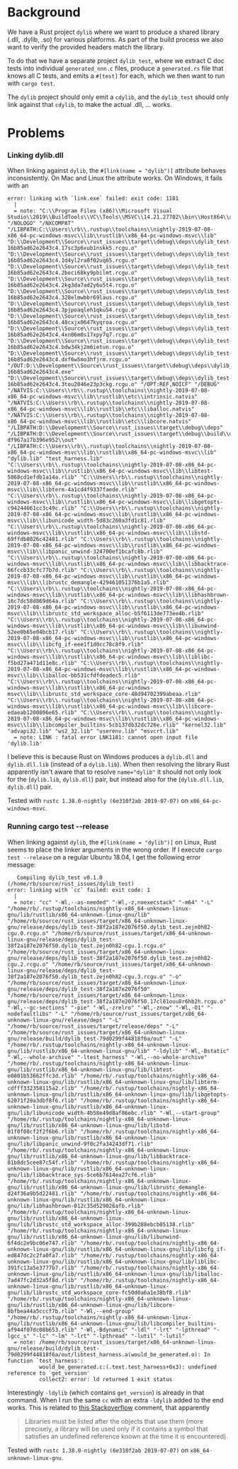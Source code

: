 
# Background

We have a Rust project `dylib` where we want to produce a shared library (.dll, .dylib, .so) for various 
platforms. As part of the build process we also want to verify the provided headers match the library. 

To do that we have a separate project `dylib_test`, where we extract C doc tests into individual 
`generated_nnn.c` files, produce a `generated.rs` file that knows all C tests, and emits a 
`#[test]` for each, which we then want to run with `cargo test`.

The `dylib` project should only emit a `cdylib`, and the `dylib_test` should only link against that
`cdylib`, to make the actual .dll, ... works.  

   

# Problems

### Linking dylib.dll

When linking against `dylib`, the `#[link(name = "dylib")]` attribute behaves inconsistently. On 
Mac and Linux the attribute works. On Windows, it fails with an 

```
error: linking with `link.exe` failed: exit code: 1181
  |
  = note: "C:\\Program Files (x86)\\Microsoft Visual Studio\\2019\\BuildTools\\VC\\Tools\\MSVC\\14.21.27702\\bin\\HostX64\\x64\\link.exe" "/NOLOGO" "/NXCOMPAT" "/LIBPATH:C:\\Users\\rb\\.rustup\\toolchains\\nightly-2019-07-08-x86_64-pc-windows-msvc\\lib\\rustlib\\x86_64-pc-windows-msvc\\lib" "D:\\Development\\Source\\rust_issues\\target\\debug\\deps\\dylib_test-16b85ad62e2643c4.17sc3p6xub1nskk5.rcgu.o" "D:\\Development\\Source\\rust_issues\\target\\debug\\deps\\dylib_test-16b85ad62e2643c4.1d4yl2ra8f02uq65.rcgu.o" "D:\\Development\\Source\\rust_issues\\target\\debug\\deps\\dylib_test-16b85ad62e2643c4.2boci68ky9pbilmt.rcgu.o" "D:\\Development\\Source\\rust_issues\\target\\debug\\deps\\dylib_test-16b85ad62e2643c4.2kg3da7ad2y6u5t4.rcgu.o" "D:\\Development\\Source\\rust_issues\\target\\debug\\deps\\dylib_test-16b85ad62e2643c4.328elmwbbr69laus.rcgu.o" "D:\\Development\\Source\\rust_issues\\target\\debug\\deps\\dylib_test-16b85ad62e2643c4.3pjpoaqleh1qku54.rcgu.o" "D:\\Development\\Source\\rust_issues\\target\\debug\\deps\\dylib_test-16b85ad62e2643c4.48cxjx0647kyqroa.rcgu.o" "D:\\Development\\Source\\rust_issues\\target\\debug\\deps\\dylib_test-16b85ad62e2643c4.4xn06m0s17xpy7q7.rcgu.o" "D:\\Development\\Source\\rust_issues\\target\\debug\\deps\\dylib_test-16b85ad62e2643c4.bdw34kj2m6ietun.rcgu.o" "D:\\Development\\Source\\rust_issues\\target\\debug\\deps\\dylib_test-16b85ad62e2643c4.dxf6w5mo3hfjrm.rcgu.o" "/OUT:D:\\Development\\Source\\rust_issues\\target\\debug\\deps\\dylib_test-16b85ad62e2643c4.exe" "D:\\Development\\Source\\rust_issues\\target\\debug\\deps\\dylib_test-16b85ad62e2643c4.3tou2046e23p3ckg.rcgu.o" "/OPT:REF,NOICF" "/DEBUG" "/NATVIS:C:\\Users\\rb\\.rustup\\toolchains\\nightly-2019-07-08-x86_64-pc-windows-msvc\\lib\\rustlib\\etc\\intrinsic.natvis" "/NATVIS:C:\\Users\\rb\\.rustup\\toolchains\\nightly-2019-07-08-x86_64-pc-windows-msvc\\lib\\rustlib\\etc\\liballoc.natvis" "/NATVIS:C:\\Users\\rb\\.rustup\\toolchains\\nightly-2019-07-08-x86_64-pc-windows-msvc\\lib\\rustlib\\etc\\libcore.natvis" "/LIBPATH:D:\\Development\\Source\\rust_issues\\target\\debug\\deps" "/LIBPATH:D:\\Development\\Source\\rust_issues\\target\\debug\\build\\dylib_test-df967a17b396e952\\out" "/LIBPATH:C:\\Users\\rb\\.rustup\\toolchains\\nightly-2019-07-08-x86_64-pc-windows-msvc\\lib\\rustlib\\x86_64-pc-windows-msvc\\lib" "dylib.lib" "test_harness.lib" "C:\\Users\\rb\\.rustup\\toolchains\\nightly-2019-07-08-x86_64-pc-windows-msvc\\lib\\rustlib\\x86_64-pc-windows-msvc\\lib\\libtest-5868cd1efdb1a14a.rlib" "C:\\Users\\rb\\.rustup\\toolchains\\nightly-2019-07-08-x86_64-pc-windows-msvc\\lib\\rustlib\\x86_64-pc-windows-msvc\\lib\\libterm-4a1cd4f9337faede.rlib" "C:\\Users\\rb\\.rustup\\toolchains\\nightly-2019-07-08-x86_64-pc-windows-msvc\\lib\\rustlib\\x86_64-pc-windows-msvc\\lib\\libgetopts-c94244661cc3c49c.rlib" "C:\\Users\\rb\\.rustup\\toolchains\\nightly-2019-07-08-x86_64-pc-windows-msvc\\lib\\rustlib\\x86_64-pc-windows-msvc\\lib\\libunicode_width-5d83c260a3fd1c81.rlib" "C:\\Users\\rb\\.rustup\\toolchains\\nightly-2019-07-08-x86_64-pc-windows-msvc\\lib\\rustlib\\x86_64-pc-windows-msvc\\lib\\libstd-69ffdb8026c42481.rlib" "C:\\Users\\rb\\.rustup\\toolchains\\nightly-2019-07-08-x86_64-pc-windows-msvc\\lib\\rustlib\\x86_64-pc-windows-msvc\\lib\\libpanic_unwind-324700ef1bcafc8b.rlib" "C:\\Users\\rb\\.rustup\\toolchains\\nightly-2019-07-08-x86_64-pc-windows-msvc\\lib\\rustlib\\x86_64-pc-windows-msvc\\lib\\libbacktrace-66fccb33cfc77b7d.rlib" "C:\\Users\\rb\\.rustup\\toolchains\\nightly-2019-07-08-x86_64-pc-windows-msvc\\lib\\rustlib\\x86_64-pc-windows-msvc\\lib\\librustc_demangle-429461051376b1a5.rlib" "C:\\Users\\rb\\.rustup\\toolchains\\nightly-2019-07-08-x86_64-pc-windows-msvc\\lib\\rustlib\\x86_64-pc-windows-msvc\\lib\\libhashbrown-16c7dc58d869d64a.rlib" "C:\\Users\\rb\\.rustup\\toolchains\\nightly-2019-07-08-x86_64-pc-windows-msvc\\lib\\rustlib\\x86_64-pc-windows-msvc\\lib\\librustc_std_workspace_alloc-b5f6113de773ee4b.rlib" "C:\\Users\\rb\\.rustup\\toolchains\\nightly-2019-07-08-x86_64-pc-windows-msvc\\lib\\rustlib\\x86_64-pc-windows-msvc\\lib\\libunwind-52ee0b65e04bcb17.rlib" "C:\\Users\\rb\\.rustup\\toolchains\\nightly-2019-07-08-x86_64-pc-windows-msvc\\lib\\rustlib\\x86_64-pc-windows-msvc\\lib\\libcfg_if-eee1f1d0cc78c8f9.rlib" "C:\\Users\\rb\\.rustup\\toolchains\\nightly-2019-07-08-x86_64-pc-windows-msvc\\lib\\rustlib\\x86_64-pc-windows-msvc\\lib\\liblibc-f5bd27a471d11e8c.rlib" "C:\\Users\\rb\\.rustup\\toolchains\\nightly-2019-07-08-x86_64-pc-windows-msvc\\lib\\rustlib\\x86_64-pc-windows-msvc\\lib\\liballoc-bb531cfdfdeadec5.rlib" "C:\\Users\\rb\\.rustup\\toolchains\\nightly-2019-07-08-x86_64-pc-windows-msvc\\lib\\rustlib\\x86_64-pc-windows-msvc\\lib\\librustc_std_workspace_core-48d94702399abeaa.rlib" "C:\\Users\\rb\\.rustup\\toolchains\\nightly-2019-07-08-x86_64-pc-windows-msvc\\lib\\rustlib\\x86_64-pc-windows-msvc\\lib\\libcore-edaeab1200806e65.rlib" "C:\\Users\\rb\\.rustup\\toolchains\\nightly-2019-07-08-x86_64-pc-windows-msvc\\lib\\rustlib\\x86_64-pc-windows-msvc\\lib\\libcompiler_builtins-5cb137db32dc726e.rlib" "kernel32.lib" "advapi32.lib" "ws2_32.lib" "userenv.lib" "msvcrt.lib"
  = note: LINK : fatal error LNK1181: cannot open input file 'dylib.lib'
```  

I believe this is because Rust on Windows produces a `dylib.dll` and `dylib.dll.lib` (instead of a `dylib.lib`). When then resolving 
the library Rust apparently isn't aware that to resolve `name="dylib"` it should not only look for the (`dylib.lib`, `dylib.dll`) pair, 
but instead also for the (`dylib.dll.lib`, `dylib.dll`) pair.

Tested with `rustc 1.38.0-nightly (6e310f2ab 2019-07-07)` on `x86_64-pc-windows-msvc`.


### Running cargo test --release

When linking against `dylib`, the `#[link(name = "dylib")]` on Linux, Rust seems to place the 
linker arguments in the wrong order. If I execute `cargo test --release` on a regular Ubuntu 18.04, I get 
the following error message:


```
   Compiling dylib_test v0.1.0 (/home/rb/source/rust_issues/dylib_test)
error: linking with `cc` failed: exit code: 1
  |
  = note: "cc" "-Wl,--as-needed" "-Wl,-z,noexecstack" "-m64" "-L" "/home/rb/.rustup/toolchains/nightly-x86_64-unknown-linux-gnu/lib/rustlib/x86_64-unknown-linux-gnu/lib" "/home/rb/source/rust_issues/target/x86_64-unknown-linux-gnu/release/deps/dylib_test-38f2a187e2076f50.dylib_test.zejn0h82-cgu.0.rcgu.o" "/home/rb/source/rust_issues/target/x86_64-unknown-linux-gnu/release/deps/dylib_test-38f2a187e2076f50.dylib_test.zejn0h82-cgu.1.rcgu.o" "/home/rb/source/rust_issues/target/x86_64-unknown-linux-gnu/release/deps/dylib_test-38f2a187e2076f50.dylib_test.zejn0h82-cgu.2.rcgu.o" "/home/rb/source/rust_issues/target/x86_64-unknown-linux-gnu/release/deps/dylib_test-38f2a187e2076f50.dylib_test.zejn0h82-cgu.3.rcgu.o" "-o" "/home/rb/source/rust_issues/target/x86_64-unknown-linux-gnu/release/deps/dylib_test-38f2a187e2076f50" "/home/rb/source/rust_issues/target/x86_64-unknown-linux-gnu/release/deps/dylib_test-38f2a187e2076f50.17cl81ouu8r6hb2h.rcgu.o" "-Wl,--gc-sections" "-pie" "-Wl,-zrelro" "-Wl,-znow" "-Wl,-O1" "-nodefaultlibs" "-L" "/home/rb/source/rust_issues/target/x86_64-unknown-linux-gnu/release/deps" "-L" "/home/rb/source/rust_issues/target/release/deps" "-L" "/home/rb/source/rust_issues/target/x86_64-unknown-linux-gnu/release/build/dylib_test-79d0299f44818f6a/out" "-L" "/home/rb/.rustup/toolchains/nightly-x86_64-unknown-linux-gnu/lib/rustlib/x86_64-unknown-linux-gnu/lib" "-ldylib" "-Wl,-Bstatic" "-Wl,--whole-archive" "-ltest_harness" "-Wl,--no-whole-archive" "/home/rb/.rustup/toolchains/nightly-x86_64-unknown-linux-gnu/lib/rustlib/x86_64-unknown-linux-gnu/lib/libtest-e0801b53662ffc3d.rlib" "/home/rb/.rustup/toolchains/nightly-x86_64-unknown-linux-gnu/lib/rustlib/x86_64-unknown-linux-gnu/lib/libterm-cdfff332358115a2.rlib" "/home/rb/.rustup/toolchains/nightly-x86_64-unknown-linux-gnu/lib/rustlib/x86_64-unknown-linux-gnu/lib/libgetopts-62071f29a3dbf8f6.rlib" "/home/rb/.rustup/toolchains/nightly-x86_64-unknown-linux-gnu/lib/rustlib/x86_64-unknown-linux-gnu/lib/libunicode_width-4b58e49d8af86ebc.rlib" "-Wl,--start-group" "/home/rb/.rustup/toolchains/nightly-x86_64-unknown-linux-gnu/lib/rustlib/x86_64-unknown-linux-gnu/lib/libstd-01f0f08cf2f2f6b6.rlib" "/home/rb/.rustup/toolchains/nightly-x86_64-unknown-linux-gnu/lib/rustlib/x86_64-unknown-linux-gnu/lib/libpanic_unwind-9f0c2fa34243df71.rlib" "/home/rb/.rustup/toolchains/nightly-x86_64-unknown-linux-gnu/lib/rustlib/x86_64-unknown-linux-gnu/lib/libbacktrace-81b8dc5cee87c54f.rlib" "/home/rb/.rustup/toolchains/nightly-x86_64-unknown-linux-gnu/lib/rustlib/x86_64-unknown-linux-gnu/lib/libbacktrace_sys-5ce6b7614ea27cf6.rlib" "/home/rb/.rustup/toolchains/nightly-x86_64-unknown-linux-gnu/lib/rustlib/x86_64-unknown-linux-gnu/lib/librustc_demangle-d24f36a9b5d22481.rlib" "/home/rb/.rustup/toolchains/nightly-x86_64-unknown-linux-gnu/lib/rustlib/x86_64-unknown-linux-gnu/lib/libhashbrown-012c35d529026afb.rlib" "/home/rb/.rustup/toolchains/nightly-x86_64-unknown-linux-gnu/lib/rustlib/x86_64-unknown-linux-gnu/lib/librustc_std_workspace_alloc-399b288ebcb05138.rlib" "/home/rb/.rustup/toolchains/nightly-x86_64-unknown-linux-gnu/lib/rustlib/x86_64-unknown-linux-gnu/lib/libunwind-6f4dc2e9bc06e747.rlib" "/home/rb/.rustup/toolchains/nightly-x86_64-unknown-linux-gnu/lib/rustlib/x86_64-unknown-linux-gnu/lib/libcfg_if-ed847dc2c2fa0fa7.rlib" "/home/rb/.rustup/toolchains/nightly-x86_64-unknown-linux-gnu/lib/rustlib/x86_64-unknown-linux-gnu/lib/liblibc-391fc13a5e3777b7.rlib" "/home/rb/.rustup/toolchains/nightly-x86_64-unknown-linux-gnu/lib/rustlib/x86_64-unknown-linux-gnu/lib/liballoc-7ad47fc2d32a5f8d.rlib" "/home/rb/.rustup/toolchains/nightly-x86_64-unknown-linux-gnu/lib/rustlib/x86_64-unknown-linux-gnu/lib/librustc_std_workspace_core-fc50d0a6a1e38bf8.rlib" "/home/rb/.rustup/toolchains/nightly-x86_64-unknown-linux-gnu/lib/rustlib/x86_64-unknown-linux-gnu/lib/libcore-8bfbea44a5cccf7b.rlib" "-Wl,--end-group" "/home/rb/.rustup/toolchains/nightly-x86_64-unknown-linux-gnu/lib/rustlib/x86_64-unknown-linux-gnu/lib/libcompiler_builtins-af944f07dc08b653.rlib" "-Wl,-Bdynamic" "-ldl" "-lrt" "-lpthread" "-lgcc_s" "-lc" "-lm" "-lrt" "-lpthread" "-lutil" "-lutil"
  = note: /home/rb/source/rust_issues/target/x86_64-unknown-linux-gnu/release/build/dylib_test-79d0299f44818f6a/out/libtest_harness.a(would_be_generated.o): In function `test_harness':
          would_be_generated.c:(.text.test_harness+0x3): undefined reference to `get_version'
          collect2: error: ld returned 1 exit status

```

Interestingly `-ldylib` (which contains `get_version`) is already in that command.  When I run the same `cc` with an extra `-ldylib` added to the end works. This is related to [this Stackoverflow](https://stackoverflow.com/questions/10456581/undefined-reference-to-symbol-even-when-nm-indicates-that-this-symbol-is-present/) comment, that apparently

> Libraries must be listed after the objects that use them (more precisely, a library will be used only if it contains a symbol that satisfies an undefined reference known at the time it is encountered). 


Tested with `rustc 1.38.0-nightly (6e310f2ab 2019-07-07)` on `x86_64-unknown-linux-gnu`.
 
